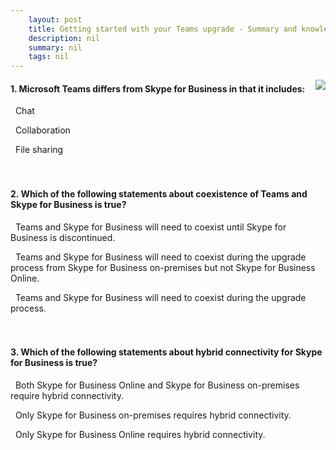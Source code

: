 ```yaml
---
    layout: post
    title: Getting started with your Teams upgrade - Summary and knowledge check
    description: nil
    summary: nil
    tags: nil
---
```



 <a target="_blank" href="https://docs.microsoft.com/en-us/learn/modules/m365-teams-upgrade-getting-started/summary-knowledge-check/"><i class="fas fa-external-link-alt"></i> </a>
 <img align="right" src="https://docs.microsoft.com/en-us/learn/achievements/m365-teams-upgrade-getting-started.svg">
####  1. Microsoft Teams differs from Skype for Business in that it includes:


<i class='far fa-square'></i> &nbsp;&nbsp;Chat

<i class='fas fa-check-square' style='color: Dodgerblue;'></i> &nbsp;&nbsp;Collaboration

<i class='far fa-square'></i> &nbsp;&nbsp;File sharing
<br />
<br />
<br />

####  2. Which of the following statements about coexistence of Teams and Skype for Business is true?


<i class='far fa-square'></i> &nbsp;&nbsp;Teams and Skype for Business will need to coexist until Skype for Business is discontinued.

<i class='far fa-square'></i> &nbsp;&nbsp;Teams and Skype for Business will need to coexist during the upgrade process from Skype for Business on-premises but not Skype for Business Online.

<i class='fas fa-check-square' style='color: Dodgerblue;'></i> &nbsp;&nbsp;Teams and Skype for Business will need to coexist during the upgrade process.
<br />
<br />
<br />

####  3. Which of the following statements about hybrid connectivity for Skype for Business is true?


<i class='far fa-square'></i> &nbsp;&nbsp;Both Skype for Business Online and Skype for Business on-premises require hybrid connectivity.

<i class='fas fa-check-square' style='color: Dodgerblue;'></i> &nbsp;&nbsp;Only Skype for Business on-premises requires hybrid connectivity.

<i class='far fa-square'></i> &nbsp;&nbsp;Only Skype for Business Online requires hybrid connectivity.
<br />
<br />
<br />
